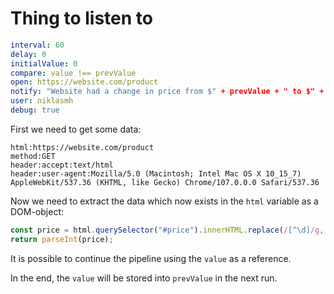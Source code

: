 # Thing to listen to

```yaml
interval: 60
delay: 0
initialValue: 0
compare: value !== prevValue
open: https://website.com/product
notify: "Website had a change in price from $" + prevValue + " to $" + value
user: niklasmh
debug: true
```

First we need to get some data:

```fetch
html:https://website.com/product
method:GET
header:accept:text/html
header:user-agent:Mozilla/5.0 (Macintosh; Intel Mac OS X 10_15_7) AppleWebKit/537.36 (KHTML, like Gecko) Chrome/107.0.0.0 Safari/537.36
```

Now we need to extract the data which now exists in the `html` variable as a DOM-object:

```javascript
const price = html.querySelector("#price").innerHTML.replace(/[^\d]/g, "");
return parseInt(price);
```

It is possible to continue the pipeline using the `value` as a reference.

In the end, the `value` will be stored into `prevValue` in the next run.
